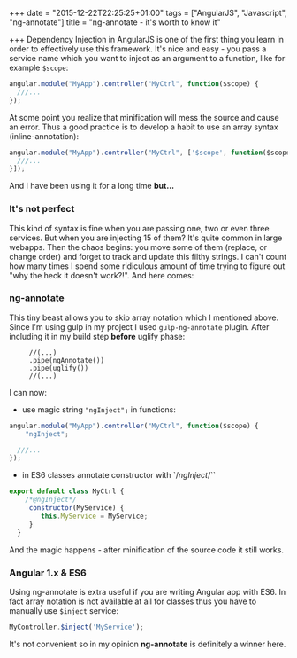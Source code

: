 +++
date = "2015-12-22T22:25:25+01:00"
tags = ["AngularJS", "Javascript", "ng-annotate"]
title = "ng-annotate - it's worth to know it"

+++
Dependency Injection in AngularJS is one of the first thing you learn
in order to effectively use this framework. It's nice and easy -
you pass a service name which you want to inject as an argument to a function,
like for example `$scope`:

```Javascript
angular.module("MyApp").controller("MyCtrl", function($scope) {    
  ///...
});
```

At some point you realize that minification will mess the source and cause an error.
Thus a good practice is to develop a habit to use an array syntax (inline-annotation):

```Javascript
angular.module("MyApp").controller("MyCtrl", ['$scope', function($scope) {    
  ///...
}]);
```

And I have been using it for a long time **but...**

### It's not perfect
This kind of syntax is fine when you are passing one, two or even three services.
But when you are injecting 15 of them? It's quite common in large webapps.
Then the chaos begins: you move some of them (replace, or change order) and forget to track and update this filthy strings.
I can't count how many times I spend some ridiculous amount of time trying to figure out "why the heck it doesn't work?!".
And here comes:

### ng-annotate
This tiny beast allows you to skip array notation which I mentioned above.
Since I'm using gulp in my project I used `gulp-ng-annotate` plugin.
After including it in my build step **before** uglify phase:
```
     //(...)
     .pipe(ngAnnotate())
     .pipe(uglify())
     //(...)
```
 I can now:


- use magic string `"ngInject";` in functions:

```Javascript
angular.module("MyApp").controller("MyCtrl", function($scope) {    
    "ngInject";

  ///...
});
```

- in ES6 classes annotate constructor with `/*ngInject*/``

```Javascript
export default class MyCtrl {
    /*@ngInject*/
     constructor(MyService) {
        this.MyService = MyService;
     }
  }
```

And the magic happens - after minification of the source code it still works.

### Angular 1.x & ES6
Using ng-annotate is extra useful if you are writing Angular app with ES6.
In fact array notation is not available at all for classes thus you have to manually use `$inject` service:

```Javascript
MyController.$inject('MyService');
```

It's not convenient so in my opinion **ng-annotate** is definitely a winner here.
